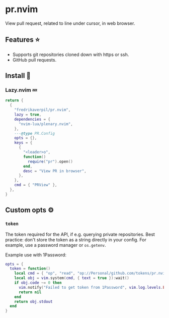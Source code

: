# pr.nvim

View pull request, related to line under cursor, in web browser.

## Features ⭐

- Supports git repositories cloned down with https or ssh.
- GitHub pull requests.

## Install 🚀

### Lazy.nvim 💤

```lua
return {
  {
    "fredrikaverpil/pr.nvim",
    lazy = true,
    dependencies = {
      "nvim-lua/plenary.nvim",
    },
    ---@type PR.Config
    opts = {},
    keys = {
      {
        "<leader>o",
        function()
          require("pr").open()
        end,
        desc = "View PR in browser",
      },
    },
    cmd = { "PRView" },
  },
}
```

## Custom opts ⚙️

### `token`

The token required for the API, if e.g. querying private repositories. Best
practice: don't store the token as a string directly in your config. For
example, use a password manager or `os.getenv`.

Example use with 1Password:

```lua
opts = {
  token = function()
    local cmd = { "op", "read", "op://Personal/github.com/tokens/pr.nvim", "--no-newline" }
    local obj = vim.system(cmd, { text = true }):wait()
    if obj.code ~= 0 then
      vim.notify("Failed to get token from 1Password", vim.log.levels.ERROR)
      return nil
    end
    return obj.stdout
  end
}
```
